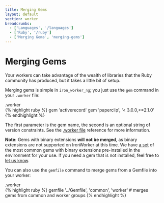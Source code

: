 ```yaml
---
title: Merging Gems
layout: default
section: worker
breadcrumbs:
  - ['Languages', '/languages']
  - ['Ruby', '/ruby']
  - ['Merging Gems', 'merging-gems']
---
```


# Merging Gems

Your workers can take advantage of the wealth of libraries that the Ruby community 
has produced, but it takes a little bit of setup.

Merging gems is simple in `iron_worker_ng`; you just use the `gem` command in your `.worker` file:

<figcaption><span>.worker </span></figcaption>
{% highlight ruby %}
gem 'activerecord'
gem 'paperclip', '< 3.0.0,>=2.1.0'
{% endhighlight %}

The first parameter is the gem name, the second is an optional string of version 
constraints. See the [.worker file](/worker/reference/dotworker) reference for more information.

**Note:** Gems with binary extensions **will not be merged**, as binary extensions are 
not supported on IronWorker at this time. We have [a set](/worker/languages/ruby/#environment) 
of the most common gems with binary extensions pre-installed in the environment 
for your use. If you need a gem that is not installed, feel free to [let us know](http://get.iron.io/chat).

You can also use the `gemfile` command to merge gems from a Gemfile 
into your worker:

<figcaption><span>.worker </span></figcaption>
{% highlight ruby %}
gemfile '../Gemfile', 'common', 'worker' # merges gems from common and worker groups
{% endhighlight %}
